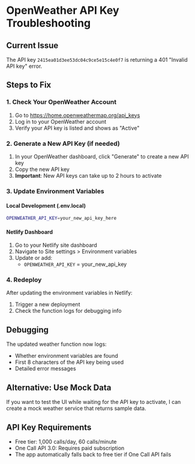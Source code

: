# OpenWeather API Key Troubleshooting

## Current Issue
The API key `2415ea01d3ee53dc04c9ce5e15c4e0f7` is returning a 401 "Invalid API key" error.

## Steps to Fix

### 1. Check Your OpenWeather Account
1. Go to https://home.openweathermap.org/api_keys
2. Log in to your OpenWeather account
3. Verify your API key is listed and shows as "Active"

### 2. Generate a New API Key (if needed)
1. In your OpenWeather dashboard, click "Generate" to create a new API key
2. Copy the new API key
3. **Important**: New API keys can take up to 2 hours to activate

### 3. Update Environment Variables

#### Local Development (.env.local)
```bash
OPENWEATHER_API_KEY=your_new_api_key_here
```

#### Netlify Dashboard
1. Go to your Netlify site dashboard
2. Navigate to Site settings > Environment variables
3. Update or add:
   - `OPENWEATHER_API_KEY` = your_new_api_key

### 4. Redeploy
After updating the environment variables in Netlify:
1. Trigger a new deployment
2. Check the function logs for debugging info

## Debugging
The updated weather function now logs:
- Whether environment variables are found
- First 8 characters of the API key being used
- Detailed error messages

## Alternative: Use Mock Data
If you want to test the UI while waiting for the API key to activate, I can create a mock weather service that returns sample data.

## API Key Requirements
- Free tier: 1,000 calls/day, 60 calls/minute
- One Call API 3.0: Requires paid subscription
- The app automatically falls back to free tier if One Call API fails